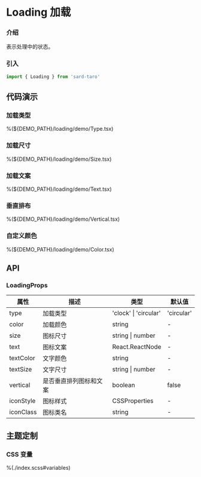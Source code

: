 # Loading 加载

### 介绍

表示处理中的状态。

### 引入

```js
import { Loading } from 'sard-taro'
```

## 代码演示

### 加载类型

%(${DEMO_PATH}/loading/demo/Type.tsx)

### 加载尺寸

%(${DEMO_PATH}/loading/demo/Size.tsx)

### 加载文案

%(${DEMO_PATH}/loading/demo/Text.tsx)

### 垂直排布

%(${DEMO_PATH}/loading/demo/Vertical.tsx)

### 自定义颜色

%(${DEMO_PATH}/loading/demo/Color.tsx)

## API

### LoadingProps

| 属性      | 描述                   | 类型                  | 默认值     |
| --------- | ---------------------- | --------------------- | ---------- |
| type      | 加载类型               | 'clock' \| 'circular' | 'circular' |
| color     | 加载颜色               | string                | -          |
| size      | 图标尺寸               | string \| number      | -          |
| text      | 图标文案               | React.ReactNode       | -          |
| textColor | 文字颜色               | string                | -          |
| textSize  | 文字尺寸               | string \| number      | -          |
| vertical  | 是否垂直排列图标和文案 | boolean               | false      |
| iconStyle | 图标样式               | CSSProperties         | -          |
| iconClass | 图标类名               | string                | -          |

## 主题定制

### CSS 变量

%(./index.scss#variables)
